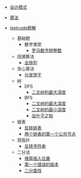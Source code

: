 
- [设计模式](/magic-code/design-patterns)

- [算法](/magic-code/algorithm)

- [leetcode题解](/magic-code/leetcode)

    - 基础题
        - 数字类型
            - [罗马数字转整数](/magic-code/leetcode/romanToInt.md)
    - 回溯算法
        - [全排列](/magic-code/leetcode/permutations.md)
    - 贪心算法
        - [分发饼干](/magic-code/leetcode/assign-cookies.md)
    - 树
        - DFS
            - [二叉树的最大深度](/magic-code/leetcode/tree-maxDepth-dfs.md)
        - BFS
            - [二叉树的最大深度](/magic-code/leetcode/tree-maxDepth-bfs.md)
            - [二叉树的最小深度](/magic-code/leetcode/tree-minDepth.md)
            - [左叶子之和](/magic-code/leetcode/sum-of-left-leaves.md)
    - 链表
        - [反转链表](/magic-code/leetcode/reverse-list.md)
        - [两个链表的第一个公共节点](/magic-code/leetcode/get-intersection-node.md)
    - 双指针
        - [反转字符串](/magic-code/leetcode/reverse-string.md)
    - 二分法
        - [搜索插入位置](/magic-code/leetcode/search-insert.md)
        - [第一个错误的版本](/magic-code/leetcode/first-wrong-version.md)
        - [二分查找](/magic-code/leetcode/binary-search.md)

